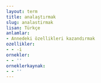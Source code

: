 ```yaml
---
layout: term
title: analaştırmak
slug: analastirmak
lisan: Türkçe
anlamlar:
- Annedeki özellikleri kazandırmak
ozellikler:
- - -i
ornekler:
- - ''
orneklerkaynak:
- - ''
---
```

